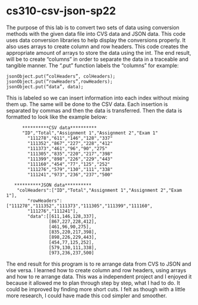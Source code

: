 # cs310-csv-json-sp22
The purpose of this lab is to convert two sets of data using conversion methods with the given data file into CVS data and JSON data. 
This code uses data conversion libraries to help display the conversions properly. It also uses arrays to create column and row headers. 
This code creates the appropriate amount of  arrays to store the data using the int. 
The end result, will be to create “columns” in order to separate the data in a traceable and tangible manner.
The “.put” function labels the “columns” for example:

	jsonObject.put(“colHeaders”, colHeaders);
	jsonObject.put(“rowHeaders”,rowHeaders);
	jsonObject.put(“data”, data);

This is labeled so we can insert information into each index without mixing them up. 
The same will be done to the CSV data. Each insertion is separated by commas and then the data is transferred. 
Then the data is formatted to look like the example below:

          **********CSV data**********	        
	      "ID","Total","Assignment 1","Assignment 2","Exam 1"
	        "111278","611","146","128","337"
	        "111352","867","227","228","412"
	        "111373","461","96","90","275"
	        "111305","835","220","217","398"
	        "111399","898","226","229","443"
	        "111160","454","77","125","252"
	        "111276","579","130","111","338"
	        "111241","973","236","237","500"
	        
	   **********JSON data********** 
	   	"colHeaders":["ID","Total","Assignment 1","Assignment 2","Exam 1"],
	        "rowHeaders":["111278","111352","111373","111305","111399","111160",
	        "111276","111241"],
	        "data":[[611,146,128,337],
	                [867,227,228,412],
	                [461,96,90,275],
	                [835,220,217,398],
	                [898,226,229,443],
	                [454,77,125,252],
	                [579,130,111,338],
	                [973,236,237,500]
 
  The end result for this program is to re arrange data from CVS to JSON and vise versa. 
  I learned how to create column and row headers, using arrays and how to re arrange data. 
  This was a independent project and I enjoyed it because it allowed me to plan through step by step, what I had to do. 
  It could be improved by finding more short cuts. I felt as though with a little more research, I could have made this cod simpler and smoother. 
